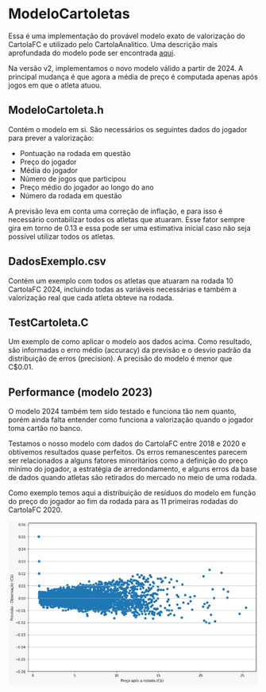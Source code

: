 # ModeloCartoletas

Essa é uma implementação do provável modelo exato de valorização do CartolaFC e utilizado pelo CartolaAnalitico. Uma descrição mais aprofundada do modelo pode ser encontrada [aqui](https://medium.com/cartolaanalitico/a-f%C3%B3rmula-de-valoriza%C3%A7%C3%A3o-8064b82b0f0 "A fórmula de valorização").

Na versão v2, implementamos o novo modelo válido a partir de 2024. A principal mudança é que agora a média de preço é computada apenas após jogos em que o atleta atuou.

## ModeloCartoleta.h

Contém o modelo em si. São necessários os seguintes dados do jogador para prever a valorização:

* Pontuação na rodada em questão
* Preço do jogador
* Média do jogador
* Número de jogos que participou
* Preço médio do jogador ao longo do ano
* Número da rodada em questão

A previsão leva em conta uma correção de inflação, e para isso é necessário contabilizar todos os atletas que atuaram. Esse fator sempre gira em torno de 0.13 e essa pode ser uma estimativa inicial caso não seja possível utilizar todos os atletas.

## DadosExemplo.csv

Contém um exemplo com todos os atletas que atuaram na rodada 10 CartolaFC 2024, incluindo todas as variáveis necessárias e também a valorização real que cada atleta obteve na rodada.

## TestCartoleta.C

Um exemplo de como aplicar o modelo aos dados acima. Como resultado, são informadas o erro médio (accuracy) da previsão e o desvio padrão da distribuição de erros (precision). A precisão do modelo é menor que C$0.01.

## Performance (modelo 2023)

O modelo 2024 também tem sido testado e funciona tão nem quanto, porém ainda falta entender como funciona a valorização quando o jogador toma cartão no banco.

Testamos o nosso modelo com dados do CartolaFC entre 2018 e 2020 e obtivemos resultados quase perfeitos. Os erros remanescentes parecem ser relacionados a alguns fatores minoritários como a definição do preço mínimo do jogador, a estratégia de arredondamento, e alguns erros da base de dados quando atletas são retirados do mercado no meio de uma rodada.

Como exemplo temos aqui a distribuição de resíduos do modelo em função do preço do jogador ao fim da rodada para as 11 primeiras rodadas do CartolaFC 2020.

![Alt text](img/Erros_R11_2020.jpeg?raw=true "Erro do modelo para as 11 primeiras rodadas de 2020")
